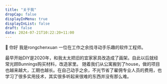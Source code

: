 ```yaml
---
title: "关于我"
dropCap: false
displayInMenu: true
displayInList: false
draft: false
date: 2024-07-21T10:22:20+11:00
---
```


👋 你好 我是rongchenxuan 一位在工作之余找寻动手乐趣的软件工程师。

最早开始DIY是2020年，和我太太把旧的宜家家具改造成了画架。自此以后就经常光顾Bunnings购买材料，改造家里。
随着我们从公寓搬到了house，做的项目也越来越大，工期也越长。在自己动手之余，不光节省了雇佣专业人员的费用，也学习了很多实用技术，其实很多听起来很难的东西并没有那么难。
